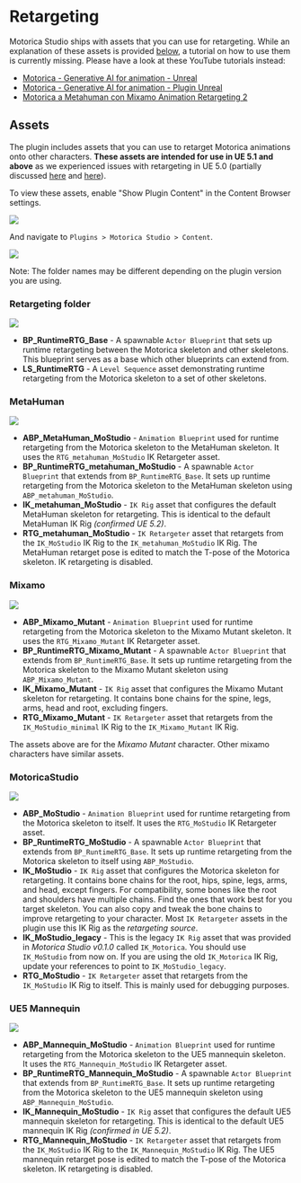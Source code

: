 # Retargeting
Motorica Studio ships with assets that you can use for retargeting. While an explanation of these assets is provided [below](./#assets), a tutorial on how to use them is currently missing. Please have a look at these YouTube tutorials instead:

- [Motorica - Generative AI for animation - Unreal](https://www.youtube.com/watch?v=-UY5rom6LGE)
- [Motorica - Generative AI for animation - Plugin Unreal](https://www.youtube.com/watch?v=3qmHzPH06O4)
- [Motorica a Metahuman con Mixamo Animation Retargeting 2](https://www.youtube.com/watch?v=R5euNHUcUec&t)

## Assets
The plugin includes assets that you can use to retarget Motorica animations onto other characters. **These assets are intended for use in UE 5.1 and above** as we experienced issues with retargeting in UE 5.0 (partially discussed [here](https://forums.unrealengine.com/t/retargeting-root-bone-ue5/506512) and [here](https://forums.unrealengine.com/t/ue5-retargeted-root-motion-animations-have-innacurate-pelvis-hip-placement/514656)).

To view these assets, enable "Show Plugin Content" in the Content Browser settings.

![](../images/content-browser-settings-show-plugin-content.png)

And navigate to `Plugins > Motorica Studio > Content`.

![](../images/content-browser-folder-plugin.png)

Note: The folder names may be different depending on the plugin version you are using.

### Retargeting folder

![](../images/content-browser-folder-plugin-retargeting.png)

- **BP_RuntimeRTG_Base** - A spawnable `Actor Blueprint` that sets up runtime retargeting between the Motorica skeleton and other skeletons. This blueprint serves as a base which other blueprints can extend from.
- **LS_RuntimeRTG** - A `Level Sequence` asset demonstrating runtime retargeting from the Motorica skeleton to a set of other skeletons.

### MetaHuman
![](../images/content-browser-folder-plugin-retargeting-metahuman.png)

- **ABP_MetaHuman_MoStudio** - `Animation Blueprint` used for runtime retargeting from the Motorica skeleton to the MetaHuman skeleton. It uses the `RTG_metahuman_MoStudio` IK Retargeter asset.
- **BP_RuntimeRTG_metahuman_MoStudio** - A spawnable `Actor Blueprint` that extends from `BP_RuntimeRTG_Base`. It sets up runtime retargeting from the Motorica skeleton to the MetaHuman skeleton using `ABP_metahuman_MoStudio`.
- **IK_metahuman_MoStudio** - `IK Rig` asset that configures the default MetaHuman skeleton for retargeting. This is identical to the default MetaHuman IK Rig *(confirmed UE 5.2)*.
- **RTG_metahuman_MoStudio** - `IK Retargeter` asset that retargets from the `IK_MoStudio` IK Rig to the `IK_metahuman_MoStudio` IK Rig. The MetaHuman retarget pose is edited to match the T-pose of the Motorica skeleton. IK retargeting is disabled.

### Mixamo
![](../images/content-browser-folder-plugin-retargeting-mixamo-mutant.png)

- **ABP_Mixamo_Mutant** - `Animation Blueprint` used for runtime retargeting from the Motorica skeleton to the Mixamo Mutant skeleton. It uses the `RTG_Mixamo_Mutant` IK Retargeter asset.
- **BP_RuntimeRTG_Mixamo_Mutant** - A spawnable `Actor Blueprint` that extends from `BP_RuntimeRTG_Base`. It sets up runtime retargeting from the Motorica skeleton to the Mixamo Mutant skeleton using `ABP_Mixamo_Mutant`.
- **IK_Mixamo_Mutant** - `IK Rig` asset that configures the Mixamo Mutant skeleton for retargeting. It contains bone chains for the spine, legs, arms, head and root, excluding fingers.
- **RTG_Mixamo_Mutant** - `IK Retargeter` asset that retargets from the `IK_MoStudio_minimal` IK Rig to the `IK_Mixamo_Mutant` IK Rig.

The assets above are for the *Mixamo Mutant* character. Other mixamo characters have similar assets.

### MotoricaStudio
![](../images/content-browser-folder-plugin-retargeting-motoricastudio.png)

- **ABP_MoStudio** - `Animation Blueprint` used for runtime retargeting from the Motorica skeleton to itself. It uses the `RTG_MoStudio` IK Retargeter asset.
- **BP_RuntimeRTG_MoStudio** - A spawnable `Actor Blueprint` that extends from `BP_RuntimeRTG_Base`. It sets up runtime retargeting from the Motorica skeleton to itself using `ABP_MoStudio`.
- **IK_MoStudio** - `IK Rig` asset that configures the Motorica skeleton for retargeting. It contains bone chains for the root, hips, spine, legs, arms, and head, except fingers. For compatibility, some bones like the root and shoulders have multiple chains. Find the ones that work best for you target skeleton. You can also copy and tweak the bone chains to improve retargeting to your character. Most `IK Retargeter` assets in the plugin use this IK Rig as the *retargeting source*.
- **IK_MoStudio_legacy** - This is the legacy `IK Rig` asset that was provided in *Motorica Studio v0.1.0* called `IK_Motorica`. You should use `IK_MoStudio` from now on. If you are using the old `IK_Motorica` IK Rig, update your references to point to `IK_MoStudio_legacy`.
- **RTG_MoStudio** - `IK Retargeter` asset that retargets from the `IK_MoStudio` IK Rig to itself. This is mainly used for debugging purposes.

### UE5 Mannequin
![](../images/content-browser-folder-plugin-retargeting-ue5mannequin.png)

- **ABP_Mannequin_MoStudio** - `Animation Blueprint` used for runtime retargeting from the Motorica skeleton to the UE5 mannequin skeleton. It uses the `RTG_Mannequin_MoStudio` IK Retargeter asset.
- **BP_RuntimeRTG_Mannequin_MoStudio** - A spawnable `Actor Blueprint` that extends from `BP_RuntimeRTG_Base`. It sets up runtime retargeting from the Motorica skeleton to the UE5 mannequin skeleton using `ABP_Mannequin_MoStudio`.
- **IK_Mannequin_MoStudio** - `IK Rig` asset that configures the default UE5 mannequin skeleton for retargeting. This is identical to the default UE5 mannequin IK Rig *(confirmed in UE 5.2)*.
- **RTG_Mannequin_MoStudio** - `IK Retargeter` asset that retargets from the `IK_MoStudio` IK Rig to the `IK_Mannequin_MoStudio` IK Rig. The UE5 mannequin retarget pose is edited to match the T-pose of the Motorica skeleton. IK retargeting is disabled.
